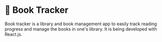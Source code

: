 # 📖 Book Tracker
Book tracker is a library and book management app to easily track reading progress and manage the books in one's library. It is being developed with React.js.